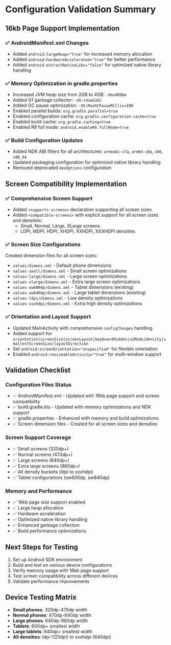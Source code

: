 # Configuration Validation Summary

## 16kb Page Support Implementation

### ✅ AndroidManifest.xml Changes
- Added `android:largeHeap="true"` for increased memory allocation
- Added `android:hardwareAccelerated="true"` for better performance
- Added `android:extractNativeLibs="false"` for optimized native library handling

### ✅ Memory Optimization in gradle.properties
- Increased JVM heap size from 2GB to 4GB: `-Xmx4096m`
- Added G1 garbage collector: `-XX:+UseG1GC`
- Added GC pause optimization: `-XX:MaxGCPauseMillis=200`
- Enabled parallel builds: `org.gradle.parallel=true`
- Enabled configuration cache: `org.gradle.configuration-cache=true`
- Enabled build cache: `org.gradle.caching=true`
- Enabled R8 full mode: `android.enableR8.fullMode=true`

### ✅ Build Configuration Updates
- Added NDK ABI filters for all architectures: `armeabi-v7a`, `arm64-v8a`, `x86`, `x86_64`
- Updated packaging configuration for optimized native library handling
- Removed deprecated `dexOptions` configuration

## Screen Compatibility Implementation

### ✅ Comprehensive Screen Support
- Added `<supports-screens>` declaration supporting all screen sizes
- Added `<compatible-screens>` with explicit support for all screen sizes and densities:
  - Small, Normal, Large, XLarge screens
  - LDPI, MDPI, HDPI, XHDPI, XXHDPI, XXXHDPI densities

### ✅ Screen Size Configurations
Created dimension files for all screen sizes:
- `values/dimens.xml` - Default phone dimensions
- `values-small/dimens.xml` - Small screen optimizations
- `values-large/dimens.xml` - Large screen optimizations  
- `values-xlarge/dimens.xml` - Extra large screen optimizations
- `values-sw600dp/dimens.xml` - Tablet dimensions (existing)
- `values-sw840dp/dimens.xml` - Large tablet dimensions (existing)
- `values-ldpi/dimens.xml` - Low density optimizations
- `values-xxxhdpi/dimens.xml` - Extra high density optimizations

### ✅ Orientation and Layout Support
- Updated MainActivity with comprehensive `configChanges` handling
- Added support for: `orientation|screenSize|screenLayout|keyboardHidden|uiMode|density|smallestScreenSize|layoutDirection`
- Set `android:screenOrientation="unspecified"` for flexible orientation
- Enabled `android:resizeableActivity="true"` for multi-window support

## Validation Checklist

### Configuration Files Status
- ✅ AndroidManifest.xml - Updated with 16kb page support and screen compatibility
- ✅ build.gradle.kts - Updated with memory optimizations and NDK support
- ✅ gradle.properties - Enhanced with memory and build optimizations
- ✅ Screen dimension files - Created for all screen sizes and densities

### Screen Support Coverage
- ✅ Small screens (320dp+)
- ✅ Normal screens (470dp+)
- ✅ Large screens (640dp+)
- ✅ Extra large screens (960dp+)
- ✅ All density buckets (ldpi to xxxhdpi)
- ✅ Tablet configurations (sw600dp, sw840dp)

### Memory and Performance
- ✅ 16kb page size support enabled
- ✅ Large heap allocation
- ✅ Hardware acceleration
- ✅ Optimized native library handling
- ✅ Enhanced garbage collection
- ✅ Build performance optimizations

## Next Steps for Testing
1. Set up Android SDK environment
2. Build and test on various device configurations
3. Verify memory usage with 16kb page support
4. Test screen compatibility across different devices
5. Validate performance improvements

## Device Testing Matrix
- **Small phones**: 320dp-470dp width
- **Normal phones**: 470dp-640dp width  
- **Large phones**: 640dp-960dp width
- **Tablets**: 600dp+ smallest width
- **Large tablets**: 840dp+ smallest width
- **All densities**: ldpi (120dpi) to xxxhdpi (640dpi)